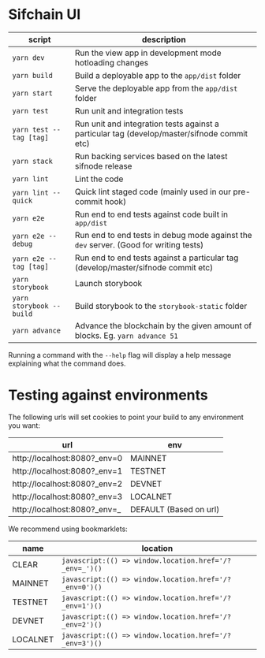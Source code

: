 # Sifchain UI

| script                   | description                                                                                 |
| ------------------------ | ------------------------------------------------------------------------------------------- |
| `yarn dev`               | Run the view app in development mode hotloading changes                                     |
| `yarn build`             | Build a deployable app to the `app/dist` folder                                             |
| `yarn start`             | Serve the deployable app from the `app/dist` folder                                         |
| `yarn test`              | Run unit and integration tests                                                              |
| `yarn test --tag [tag]`  | Run unit and integration tests against a particular tag (develop/master/sifnode commit etc) |
| `yarn stack`             | Run backing services based on the latest sifnode release                                    |
| `yarn lint`              | Lint the code                                                                               |
| `yarn lint --quick`      | Quick lint staged code (mainly used in our pre-commit hook)                                 |
| `yarn e2e`               | Run end to end tests against code built in `app/dist`                                       |
| `yarn e2e --debug`       | Run end to end tests in debug mode against the `dev` server. (Good for writing tests)       |
| `yarn e2e --tag [tag]`   | Run end to end tests against a particular tag (develop/master/sifnode commit etc)           |
| `yarn storybook`         | Launch storybook                                                                            |
| `yarn storybook --build` | Build storybook to the `storybook-static` folder                                            |
| `yarn advance`           | Advance the blockchain by the given amount of blocks. Eg. `yarn advance 51`                 |

Running a command with the `--help` flag will display a help message explaining what the command does.

# Testing against environments

The following urls will set cookies to point your build to any environment you want:

| url                            | env                    |
| ------------------------------ | ---------------------- |
| http://localhost:8080?\_env=0  | MAINNET                |
| http://localhost:8080?\_env=1  | TESTNET                |
| http://localhost:8080?\_env=2  | DEVNET                 |
| http://localhost:8080?\_env=3  | LOCALNET               |
| http://localhost:8080?\_env=\_ | DEFAULT (Based on url) |

We recommend using bookmarklets:

| name     | location                                               |
| -------- | ------------------------------------------------------ |
| CLEAR    | `javascript:(() => window.location.href='/?_env=_')()` |
| MAINNET  | `javascript:(() => window.location.href='/?_env=0')()` |
| TESTNET  | `javascript:(() => window.location.href='/?_env=1')()` |
| DEVNET   | `javascript:(() => window.location.href='/?_env=2')()` |
| LOCALNET | `javascript:(() => window.location.href='/?_env=3')()` |
